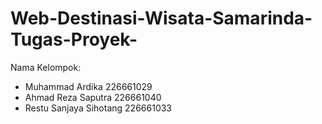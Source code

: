 # Web-Destinasi-Wisata-Samarinda-Tugas-Proyek-
Nama Kelompok:
- Muhammad Ardika        226661029
- Ahmad Reza Saputra     226661040
- Restu Sanjaya Sihotang 226661033
